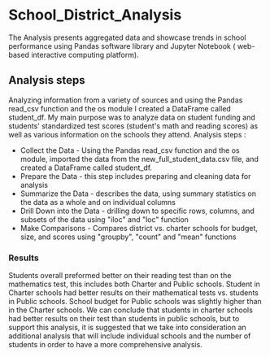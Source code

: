 # School_District_Analysis
 The Analysis presents  aggregated data and showcase trends in school performance using Pandas software library  and Jupyter Notebook ( web-based interactive computing platform).
## Analysis steps 
Analyzing information from a variety of sources and using the Pandas read_csv function and the os module I created a DataFrame called student_df.
My main purpose was to analyze data on student funding and students' standardized test scores (student's math and reading scores) as well as various information on the schools they attend.
Analysis steps :
*  Collect the Data - Using the Pandas read_csv function and the os module, imported the data from the new_full_student_data.csv file, and created a DataFrame called student_df.
*  Prepare the Data - this step includes preparing  and cleaning  data for analysis
*  Summarize the Data - describes the data, using summary statistics on the data as a whole and on individual columns
*   Drill Down into the Data - drilling down to specific rows, columns, and subsets of the data using "iloc" and "loc" function
*   Make Comparisons - Compares district vs. charter schools for budget, size, and scores using "groupby", "count" and "mean" functions
### Results
Students overall preformed better on their reading test than on the mathematics test, this includes both Charter and Public schools. Student in Charter schools had better results on their mathematical tests vs. students in Public schools. School budget for Public schools was slightly higher than in the Charter schools.
We can conclude that students in charter schools had better results on their test than students in public schools, but to support this analysis, it is suggested that we take into consideration an additional analysis that will include individual schools and the number of students in order to have a more comprehensive analysis.
